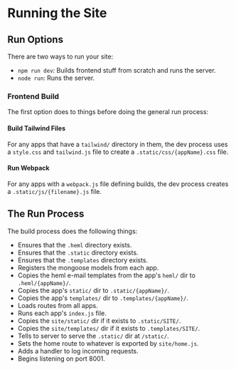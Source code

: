 
# Running the Site #

## Run Options #

There are two ways to run your site:

* `npm run dev`: Builds frontend stuff from scratch and runs the server.
* `node run`: Runs the server.

### Frontend Build #

The first option does to things before doing the general run process:

#### Build Tailwind Files #

For any apps that have a `tailwind/` directory in them, the dev process uses
a `style.css` and `tailwind.js` file to create a `.static/css/{appName}.css`
file.

#### Run Webpack #

For any apps with a `webpack.js` file defining builds, the dev process creates
a `.static/js/{filename}.js` file.

## The Run Process #

The build process does the following things:

* Ensures that the `.heml` directory exists.
* Ensures that the `.static` directory exists.
* Ensures that the `.templates` directory exists.
* Registers the mongoose models from each app.
* Copies the heml e-mail templates from the app's `heml/` dir to `.heml/{appName}/`.
* Copies the app's `static/` dir to `.static/{appName}/`.
* Copies the app's `templates/` dir to `.templates/{appName}/`.
* Loads routes from all apps.
* Runs each app's `index.js` file.
* Copies the `site/static/` dir if it exists to `.static/SITE/`.
* Copies the `site/templates/` dir if it exists to `.templates/SITE/`.
* Tells to server to serve the `.static/` dir at `/static/`.
* Sets the home route to whatever is exported by `site/home.js`.
* Adds a handler to log incoming requests.
* Begins listening on port 8001.
